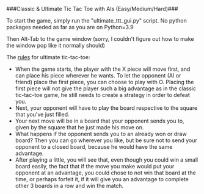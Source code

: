 ###Classic & Ultimate Tic Tac Toe with AIs (Easy/Medium/Hard)###


To start the game, simply run the "ultimate_ttt_gui.py" script. No python packages needed as far as you are on Python=3.9 

Then Alt-Tab to the game window (sorry, I couldn't figure out how to make the window pop like it normally should)


The [rules]([url](https://store.steampowered.com/app/360870/Ultimate_TicTacToe/)) for ultimate tic-tac-toe:

- When the game starts, the player with the X piece will move first, and can place his piece wherever he wants. To let the opponent (AI or friend) place the first piece, you can choose to play with O. Placing the first piece will not give the player such a big advantage as in the classic tic-tac-toe game, he still needs to create a strategy in order to defeat you.
- Next, your opponent will have to play the board respective to the square that you've just filled.
- Your next move will be in a board that your opponent sends you to, given by the square that he just made his move on.
- What happens if the opponent sends you to an already won or draw board? Then you can go wherever you like, but be sure not to send your opponent to a closed board, because he would have the same advantage.
- After playing a little, you will see that, even though you could win a small board easily, the fact that if the move you make would put your opponent at an advantage, you could chose to not win that board at the time, or perhaps forfeit it, if it will give you an advantage to complete other 3 boards in a row and win the match.
